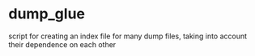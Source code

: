 # dump_glue
script for creating an index file for many dump files, taking into account their dependence on each other
